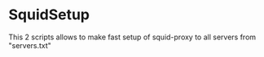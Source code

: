 # SquidSetup
This 2 scripts allows to make fast setup of squid-proxy to all servers from "servers.txt"
